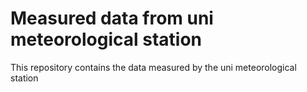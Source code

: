 # Measured data from uni meteorological station

This repository contains the data measured by the uni meteorological station
